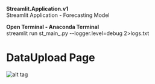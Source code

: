 <b> Streamlit.Application.v1 </b> <br>
Streamlit Application - Forecasting Model <br>

<b> Open Terminal - Anaconda Terminal </b> <br>
streamlit run st_main_.py --logger.level=debug 2>logs.txt <br>

# DataUpload Page
![alt tag](https://github.com/VigneshMohan-Git/Streamlit.Application.v1/blob/main/Project_Screenshots/DataUploadPage.JPG)
